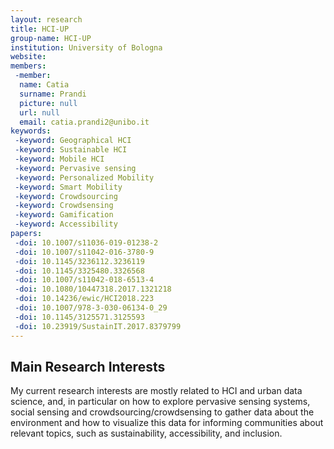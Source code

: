 ```yaml
---
layout: research
title: HCI-UP
group-name: HCI-UP
institution: University of Bologna
website: 
members: 
 -member: 
  name: Catia
  surname: Prandi
  picture: null
  url: null
  email: catia.prandi2@unibo.it
keywords: 
 -keyword: Geographical HCI
 -keyword: Sustainable HCI
 -keyword: Mobile HCI
 -keyword: Pervasive sensing
 -keyword: Personalized Mobility
 -keyword: Smart Mobility
 -keyword: Crowdsourcing
 -keyword: Crowdsensing
 -keyword: Gamification
 -keyword: Accessibility
papers: 
 -doi: 10.1007/s11036-019-01238-2
 -doi: 10.1007/s11042-016-3780-9
 -doi: 10.1145/3236112.3236119
 -doi: 10.1145/3325480.3326568
 -doi: 10.1007/s11042-018-6513-4
 -doi: 10.1080/10447318.2017.1321218
 -doi: 10.14236/ewic/HCI2018.223
 -doi: 10.1007/978-3-030-06134-0_29
 -doi: 10.1145/3125571.3125593
 -doi: 10.23919/SustainIT.2017.8379799
---
```



## Main Research Interests
My current research interests are mostly related to HCI and urban data science, and, in particular on how to explore pervasive sensing systems, social sensing and crowdsourcing/crowdsensing to gather data about the environment and how to visualize this data for informing communities about relevant topics, such as sustainability, accessibility, and inclusion.